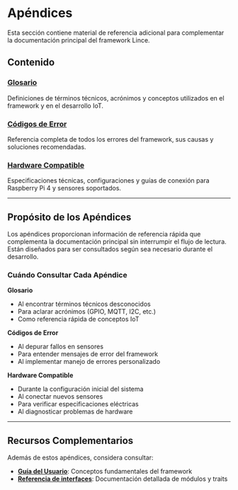 # Apéndices

Esta sección contiene material de referencia adicional para complementar la documentación principal del framework Lince.

## Contenido

### [Glosario](glossary.md)
Definiciones de términos técnicos, acrónimos y conceptos utilizados en el framework y en el desarrollo IoT.

### [Códigos de Error](error_codes.md)
Referencia completa de todos los errores del framework, sus causas y soluciones recomendadas.

### [Hardware Compatible](hardware.md)
Especificaciones técnicas, configuraciones y guías de conexión para Raspberry Pi 4 y sensores soportados.

---

## Propósito de los Apéndices

Los apéndices proporcionan información de referencia rápida que complementa la documentación principal sin interrumpir el flujo de lectura. Están diseñados para ser consultados según sea necesario durante el desarrollo.

### Cuándo Consultar Cada Apéndice

**Glosario**
- Al encontrar términos técnicos desconocidos
- Para aclarar acrónimos (GPIO, MQTT, I2C, etc.)
- Como referencia rápida de conceptos IoT

**Códigos de Error**
- Al depurar fallos en sensores
- Para entender mensajes de error del framework
- Al implementar manejo de errores personalizado

**Hardware Compatible**
- Durante la configuración inicial del sistema
- Al conectar nuevos sensores
- Para verificar especificaciones eléctricas
- Al diagnosticar problemas de hardware

---

## Recursos Complementarios

Además de estos apéndices, considera consultar:

- **[Guía del Usuario](../user_guide/)**: Conceptos fundamentales del framework
- **[Referencia de interfaces](../reference/)**: Documentación detallada de módulos y traits

